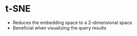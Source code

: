 # t-SNE

- Reduces the embedding space to a 2-dimensional space 
- Beneficial when visualizing the query results